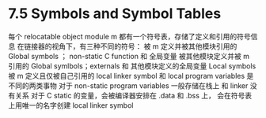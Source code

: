 # 7.5 Symbols and Symbol Tables
每个 relocatable object module m 都有一个符号表，存储了定义和引用的符号信息
在链接器的视角下，有三种不同的符号：
被 m 定义并被其他模块引用的 Global symbols ； non-static C function 和 全局变量
被其他模块定义并被 m 引用的 Global symlbols；externals 和 其他模块定义的全局变量
Local symbols 被 m 定义且仅被自己引用的
local linker symbol 和 local program variables 是不同的两类事物
对于 non-static program variables 一般存储在栈上 和 linker 没有关系
对于 C static 的变量，会被编译器安排在 .data 和 .bss 上， 会在符号表上用唯一的名字创建 local linker symbol